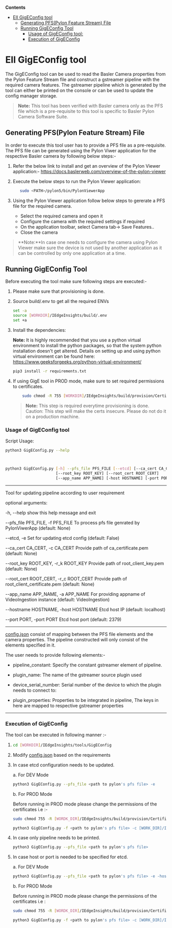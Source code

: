 **Contents**

- [EII GigEConfig tool](#eii-gigeconfig-tool)
  - [Generating PFS(Pylon Feature Stream) File](#generating-pfspylon-feature-stream-file)
  - [Running GigEConfig Tool](#running-gigeconfig-tool)
    - [Usage of GigEConfig tool:](#usage-of-gigeconfig-tool)
    - [Execution of GigEConfig](#execution-of-gigeconfig)

# EII GigEConfig tool

The GigEConfig tool can be used to read the Basler Camera properties from the Pylon Feature Stream file and construct a gstreamer pipeline with the required camera features. The gstreamer pipeline which is generated by the tool can either be printed on the console or can be used to update the config manager storage.

> **Note:** This tool has been verified with Basler camera only as the PFS file which is a pre-requisite to this tool is specific to Basler Pylon Camera Software Suite.

## Generating PFS(Pylon Feature Stream) File

In order to execute this tool user has to provide a PFS file as a pre-requisite. The PFS file can be generated using the Pylon Viwer application for the respective Basler camera by following below steps:-

1. Refer the below link to install and get an overview of the Pylon Viewer application:-
    <https://docs.baslerweb.com/overview-of-the-pylon-viewer>

2. Execute the below steps to run the Pylon Viewer application:

   ```sh
      sudo <PATH>/pylon5/bin/PylonViewerApp
   ```

3. Using the Pylon Viewer application follow below steps to gererate a PFS file for the required camera.

   - Select the required camera and open it
   - Configure the camera  with the required settings if required
   - On the application toolbar, select Camera tab-> Save Features..
   - Close the camera

> **Note:**In case one needs to configure the camera using Pylon Viewer make sure the device is not used by another application as it can be controlled by only one application at a time.

## Running GigEConfig Tool

Before executing the tool make sure following steps are executed:-

1. Please make sure that provisioning is done.

2. Source build/.env to get all the required ENVs

    ```sh
    set -a
    source [WORKDIR]/IEdgeInsights/build/.env
    set +a
    ```

3. Install the dependencies:

   **Note:** It is highly recommended that you use a python virtual environment to
   install the python packages, so that the system python installation doesn't
   get altered. Details on setting up and using python virtual environment can
   be found here: <https://www.geeksforgeeks.org/python-virtual-environment/>

    ```sh
    pip3 install -r requirements.txt
    ```

4. If using GigE tool in PROD mode, make sure to set required permissions to certificates.

    ```sh
        sudo chmod -R 755 [WORKDIR]/IEdgeInsights/build/provision/Certificates
    ```

   > **Note:** This step is required everytime provisioning is done.
   Caution: This step will make the certs insecure. Please do not do it on a production machine.

### Usage of GigEConfig tool

Script Usage:

```sh
python3 GigEConfig.py --help



python3 GigEConfig.py [-h] --pfs_file PFS_FILE [--etcd] [--ca_cert CA_CERT]
                      [--root_key ROOT_KEY] [--root_cert ROOT_CERT]
                      [--app_name APP_NAME] [-host HOSTNAME] [-port PORT]
```

----
Tool for updating pipeline according to user requirement

optional arguments:

  -h, --help            show this help message and exit

  --pfs_file PFS_FILE, -f PFS_FILE
                        To process pfs file genrated by PylonViwerApp (default: None)

  --etcd, -e            Set for updating etcd config (default: False)

  --ca_cert CA_CERT, -c CA_CERT
                        Provide path of ca_certificate.pem (default: None)

  --root_key ROOT_KEY, -r_k ROOT_KEY
                        Provide path of root_client_key.pem (default: None)

  --root_cert ROOT_CERT, -r_c ROOT_CERT
                        Provide path of root_client_certificate.pem (default: None)

  --app_name APP_NAME, -a APP_NAME
                        For providing appname of VideoIngestion instance (default: VideoIngestion)

  --hostname HOSTNAME, -host HOSTNAME
                        Etcd host IP (default: localhost)

  --port PORT, -port PORT
                        Etcd host port (default: 2379)

----

[config.json](config.json) consist of mapping between the PFS file elements and the camera properties. The pipeline constructed will only consist of the elements specified in it.

The user needs to provide following elements:-

- pipeline_constant: Specify the constant gstreamer element of pipeline.

- plugin_name: The name of the gstreamer source plugin used

- device_serial_number: Serial number of the device to which the plugin needs to connect to:

- plugin_properties: Properties to be integrated in pipeline, The keys in here are mapped to respective gstreamer properties

----

### Execution of GigEConfig

The tool can be executed in following manner :-

1. ```sh
   cd [WORKDIR]/IEdgeInsights/tools/GigEConfig
   ```

2. Modify [config.json](config.json) based on the requirements

3. In case etcd configuration needs to be updated.

   a. For DEV Mode

    ```sh
    python3 GigEConfig.py --pfs_file <path to pylon's pfs file> -e
    ```

   b. For PROD Mode

   Before running in PROD mode please change the permissions of the certificates i.e :-

    ```sh
    sudo chmod 755 -R [WORDK_DIR]/IEdgeInsights/build/provision/Certificates
    ```

    ```sh
    python3 GigEConfig.py -f <path to pylon's pfs file> -c [WORK_DIR]/IEdgeInsights/build/provision/Certificates/ca/ca_certificate.pem -r_k [WORK_DIR]/IEdgeInsights/build/provision/Certificates/root/root_client_key.pem -r_c [WORK_DIR]IEdgeInsights/build/provision/Certificates/root/root_client_certificate.pem -e
    ```

4. In case only pipeline needs to be printed.

    ```sh
    python3 GigEConfig.py --pfs_file <path to pylon's pfs file>
    ```

5. In case host or port is needed to be specified for etcd.

   a. For DEV Mode

    ```sh
    python3 GigEConfig.py --pfs_file <path to pylon's pfs file> -e -host <etcd_host> -port <etcd_port> 
    ```

   b. For PROD Mode

   Before running in PROD mode please change the permissions of the certificates i.e :

    ```sh
    sudo chmod 755 -R [WORDK_DIR]/IEdgeInsights/build/provision/Certificates
    ```

    ```sh
    python3 GigEConfig.py -f <path to pylon's pfs file> -c [WORK_DIR]/IEdgeInsights/build/provision/Certificates/ca/ca_certificate.pem -r_k [WORK_DIR]/IEdgeInsights/build/provision/Certificates/root/root_client_key.pem -r_c [WORK_DIR]IEdgeInsights/build/provision/Certificates/root/root_client_certificate.pem -e -host <etcd_host> -port <etcd_port>
    ```
